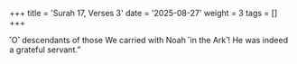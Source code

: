 +++
title = 'Surah 17, Verses 3'
date = '2025-08-27'
weight = 3
tags = []
+++

˹O˺ descendants of those We carried with Noah ˹in the Ark˺! He was indeed a grateful servant.”